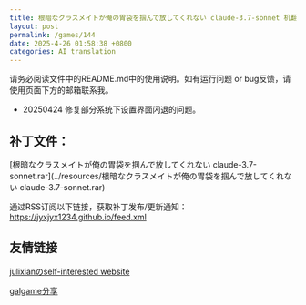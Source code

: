 ```yaml
---
title: 根暗なクラスメイトが俺の胃袋を掴んで放してくれない claude-3.7-sonnet 机翻补丁
layout: post
permalink: /games/144
date: 2025-4-26 01:58:38 +0800
categories: AI translation
---
```



请务必阅读文件中的README.md中的使用说明。如有运行问题 or bug反馈，请使用页面下方的邮箱联系我。

- 20250424 修复部分系统下设置界面闪退的问题。

## 补丁文件：

[根暗なクラスメイトが俺の胃袋を掴んで放してくれない claude-3.7-sonnet.rar](../resources/根暗なクラスメイトが俺の胃袋を掴んで放してくれない claude-3.7-sonnet.rar)

 

通过RSS订阅以下链接，获取补丁发布/更新通知：https://jyxjyx1234.github.io/feed.xml

## 友情链接

[julixianのself-interested website](https://julixian-siw.worldsystem.top/) 

[galgame分享](https://t.me/galgpt)